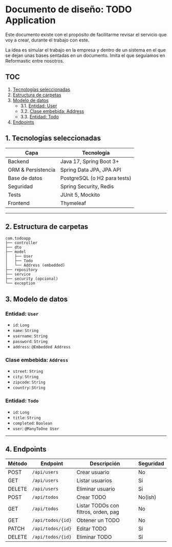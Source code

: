 # Documento de diseño: TODO Application

Este documento existe con el propósito de facilitarme revisar el servicio que voy a crear, durante el trabajo con este.

La idea es simular el trabajo en la empresa y dentro de un sistema en el que se dejan unas bases sentadas en un documento. Imita el que seguíamos en Reformastic entre nosotros.

## TOC

1. [Tecnologías seleccionadas](#1-tecnologías-seleccionadas)
2. [Estructura de carpetas](#2-estructura-de-carpetas)
3. [Modelo de datos](#3-modelo-de-datos)
   - 3.1. [Entidad: User](#entidad-user)
   - 3.2. [Clase embebida: Address](#clase-embebida-address)
   - 3.3. [Entidad: Todo](#entidad-todo)
4. [Endpoints](#4-endpoints)


## 1. Tecnologías seleccionadas

| Capa               | Tecnología                   |
|--------------------|------------------------------|
| Backend            | Java 17, Spring Boot 3+      |
| ORM & Persistencia | Spring Data JPA, JPA API     |
| Base de datos      | PostgreSQL (o H2 para tests) |
| Seguridad          | Spring Security, Redis       |
| Tests              | JUnit 5, Mockito             |
| Frontend           | Thymeleaf                    |  

---

## 2. Estructura de carpetas

```
com.todoapp
├── controller
├── dto
├── model
│   ├── User
│   ├── Todo
│   └── Address (embedded)
├── repository
├── service
├── security (opcional)
└── exception
```

## 3. Modelo de datos

### Entidad: `User`

* `id`: `Long`
* `name`: `String`
* `username`: `String`
* `password`: `String`
* `address`: `@Embedded Address`

### Clase embebida: `Address`

* `street`: `String`
* `city`: `String`
* `zipcode`: `String`
* `country`: `String`

### Entidad: `Todo`

* `id`: `Long`
* `title`: `String`
* `completed`: `Boolean`
* `user`: `@ManyToOne User`

---

## 4. Endpoints

| Método | Endpoint          | Descripción                          | Seguridad |
|--------|-------------------|--------------------------------------|-----------|
| POST   | `/api/users`      | Crear usuario                        | No        |
| GET    | `/api/users`      | Listar usuarios                      | Sí        |
| DELETE | `/api/users`      | Eliminar usuario                     | Sí        |
| POST   | `/api/todos`      | Crear TODO                           | No(ish)   |
| GET    | `/api/todos`      | Listar TODOs con filtros, orden, pag | No        |
| GET    | `/api/todos/{id}` | Obtener un TODO                      | No        |
| PATCH  | `/api/todos/{id}` | Editar TODO                          | Sí        |
| DELETE | `/api/todos/{id}` | Eliminar TODO                        | Sí        |
